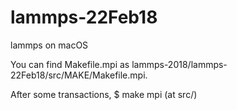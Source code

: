# lammps-22Feb18
lammps on macOS

You can find Makefile.mpi as lammps-2018/lammps-22Feb18/src/MAKE/Makefile.mpi.

After some transactions, 
$ make mpi (at src/)
